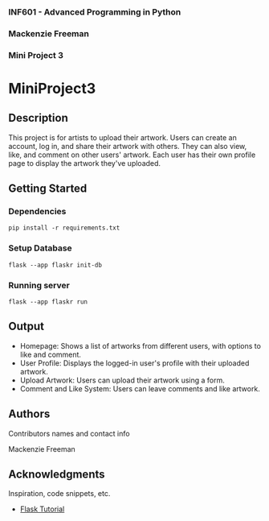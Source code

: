 ### INF601 - Advanced Programming in Python
### Mackenzie Freeman
### Mini Project 3


# MiniProject3

## Description

This project is for artists to upload their artwork. Users can create an account, log in, and share their artwork with others. They can also view, like, and comment on other users' artwork. Each user has their own profile page to display the artwork they've uploaded.

## Getting Started

### Dependencies

```
pip install -r requirements.txt
```

### Setup Database

```
flask --app flaskr init-db
```

### Running server

```
flask --app flaskr run
```

## Output

* Homepage: Shows a list of artworks from different users, with options to like and comment.
* User Profile: Displays the logged-in user's profile with their uploaded artwork.
* Upload Artwork: Users can upload their artwork using a form.
* Comment and Like System: Users can leave comments and like artwork.

## Authors

Contributors names and contact info

Mackenzie Freeman

## Acknowledgments

Inspiration, code snippets, etc.
* [Flask Tutorial](https://flask.palletsprojects.com/en/3.0.x/tutorial/)